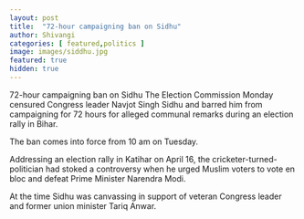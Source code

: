 ```yaml
---
layout: post
title:  "72-hour campaigning ban on Sidhu"
author: Shivangi
categories: [ featured,politics ]
image: images/siddhu.jpg
featured: true
hidden: true
---
```

  
 
72-hour campaigning ban on Sidhu
The Election Commission Monday censured Congress leader Navjot Singh Sidhu and barred him from campaigning for 72 hours for alleged communal remarks during an election rally in Bihar.

The ban comes into force from 10 am on Tuesday.

Addressing an election rally in Katihar on April 16, the cricketer-turned-politician had stoked a controversy when he urged Muslim voters to vote en bloc and defeat Prime Minister Narendra Modi.

At the time Sidhu was canvassing in support of veteran Congress leader and former union minister Tariq Anwar.